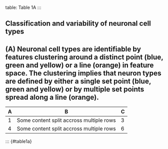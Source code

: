table: Table 1A
:::
## Classification and variability of neuronal cell types

(**A**) Neuronal cell types are identifiable by features clustering around a distinct point (blue, green and yellow) or a line (orange) in feature space. The clustering implies that neuron types are defined by either a single set point (blue, green and yellow) or by multiple set points spread along a line (orange).
---
| A | B                                        | C |
| - | ---------------------------------------- | - |
| 1 | Some content split accross multiple rows | 3 |
| 4 | Some content split accross multiple rows | 6 |
:::
{#table1a}
